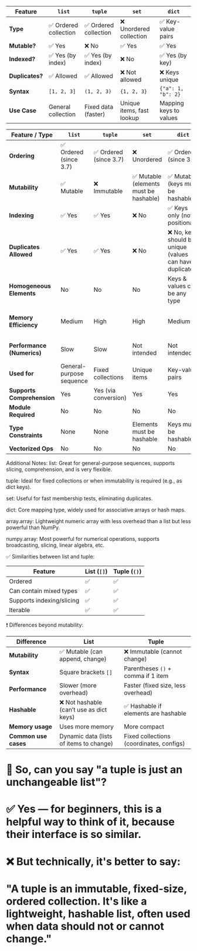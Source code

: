 | Feature         | `list`             | `tuple`             | `set`                     | `dict`                 |
| --------------- | ------------------ | ------------------- | ------------------------- | ---------------------- |
| **Type**        | ✅ Ordered collection | ✅ Ordered collection  | ❌ Unordered collection      | ✅ Key-value pairs        |
| **Mutable?**    | ✅ Yes              | ❌ No                | ✅ Yes                     | ✅ Yes                  |
| **Indexed?**    | ✅ Yes (by index)   | ✅ Yes (by index)    | ❌ No                      | ✅ Yes (by key)         |
| **Duplicates?** | ✅ Allowed          | ✅ Allowed           | ❌ Not allowed             | ❌ Keys unique          |
| **Syntax**      | `[1, 2, 3]`        | `(1, 2, 3)`         | `{1, 2, 3}`               | `{"a": 1, "b": 2}`     |
| **Use Case**    | General collection | Fixed data (faster) | Unique items, fast lookup | Mapping keys to values |



| Feature / Type             | `list`                   | `tuple`              | `set`                               | `dict`                          | `array.array`                | `numpy.array`                           |
| -------------------------- | ------------------------ | -------------------- | ----------------------------------- | ------------------------------- | ---------------------------- | --------------------------------------- |
| **Ordering**               | ✅ Ordered (since 3.7)      | ✅ Ordered (since 3.7)  | ❌ Unordered                           | ✅ Ordered (since 3.7)             | ✅ Ordered                      | ✅ Ordered                                 |
| **Mutability**             | ✅ Mutable                  | ❌ Immutable            | ✅ Mutable (elements must be hashable) | ✅ Mutable (keys must be hashable) | ✅ Mutable                      | ✅ Mutable                                 |
| **Indexing**               | ✅ Yes                      | ✅ Yes                  | ❌ No                                  | ✅ Keys only (not positional)      | ✅ Yes                          | ✅ Yes                                     |
| **Duplicates Allowed**     | ✅ Yes                      | ✅ Yes                  | ❌ No                                  | ❌ No, keys should be unique (values can have duplicates)         | ✅ Yes                          | ✅ Yes                                     |
| **Homogeneous Elements**   | No                       | No                   | No                                  | Keys & values can be any type   | Yes (same type only)         | Yes (same type preferred)               |
| **Memory Efficiency**      | Medium                   | High                 | High                                | Medium                          | High                         | Very High (especially for large arrays) |
| **Performance (Numerics)** | Slow                     | Slow                 | Not intended                        | Not intended                    | Faster than list             | Fastest (vectorized ops)                |
| **Used for**               | General-purpose sequence | Fixed collections    | Unique items                        | Key-value pairs                 | Numeric arrays               | Scientific computing                    |
| **Supports Comprehension** | Yes                      | Yes (via conversion) | Yes                                 | Yes                             | No                           | Yes                                     |
| **Module Required**        | No                       | No                   | No                                  | No                              | Yes (`import array`)         | Yes (`import numpy`)                    |
| **Type Constraints**       | None                     | None                 | Elements must be hashable           | Keys must be hashable           | Single type (e.g., 'i', 'f') | Single type (dtype)                     |
| **Vectorized Ops**         | No                       | No                   | No                                  | No                              | Limited                      | Yes                                     |


Additional Notes:
list: Great for general-purpose sequences, supports slicing, comprehension, and is very flexible.

tuple: Ideal for fixed collections or when immutability is required (e.g., as dict keys).

set: Useful for fast membership tests, eliminating duplicates.

dict: Core mapping type, widely used for associative arrays or hash maps.

array.array: Lightweight numeric array with less overhead than a list but less powerful than NumPy.

numpy.array: Most powerful for numerical operations, supports broadcasting, slicing, linear algebra, etc.





✅ Similarities between list and tuple:


| Feature                   | List (`[]`) | Tuple (`()`) |
| ------------------------- | ----------- | ------------ |
| Ordered                   | ✅           | ✅            |
| Can contain mixed types   | ✅           | ✅            |
| Supports indexing/slicing | ✅           | ✅            |
| Iterable                  | ✅           | ✅            |

❗ Differences beyond mutability:

| Difference           | List                                    | Tuple                                    |
| -------------------- | --------------------------------------- | ---------------------------------------- |
| **Mutability**       | ✅ Mutable (can append, change)          | ❌ Immutable (cannot change)              |
| **Syntax**           | Square brackets `[]`                    | Parentheses `()` + comma if 1 item       |
| **Performance**      | Slower (more overhead)                  | Faster (fixed size, less overhead)       |
| **Hashable**         | ❌ Not hashable (can’t use as dict keys) | ✅ Hashable if elements are hashable      |
| **Memory usage**     | Uses more memory                        | More compact                             |
| **Common use cases** | Dynamic data (lists of items to change) | Fixed collections (coordinates, configs) |


# 🧠 So, can you say "a tuple is just an unchangeable list"?
# ✅ Yes — for beginners, this is a helpful way to think of it, because their interface is so similar.

# ❌ But technically, it's better to say:

# "A tuple is an immutable, fixed-size, ordered collection. It's like a lightweight, hashable list, often used when data should not or cannot change."